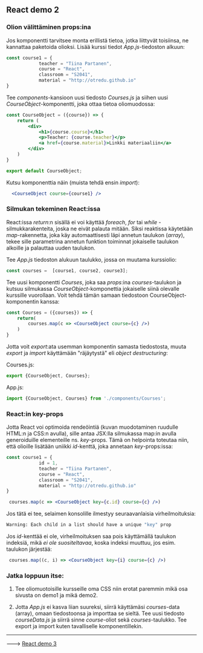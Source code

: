 ## React demo 2

### Olion välittäminen props:ina

Jos komponentti tarvitsee monta erillistä tietoa, jotka liittyvät toisiinsa, ne kannattaa paketoida olioksi. Lisää kurssi tiedot *App.js*-tiedoston alkuun:

```jsx
const course1 = { 
            teacher = "Tiina Partanen",
            course = "React",
            classroom = "S2041",
            material = "http://otredu.github.io"
}
```

Tee *components*-kansioon uusi tiedosto *Courses.js* ja siihen uusi *CourseObject*-komponentti, joka ottaa tietoa oliomuodossa:

```jsx
const CourseObject = ({course}) => {
    return (
        <div>
            <h1>{course.course}</h1>
            <p>Teacher: {course.teacher}</p>
            <a href={course.material}>Linkki materiaaliin</a>
        </div>
    )
}

export default CourseObject;
```

Kutsu komponenttia näin (muista tehdä ensin *import*):

```jsx
  <CourseObject course={course1} />
```

### Silmukan tekeminen React:issa

React:issa *return*:n sisällä ei voi käyttää *foreach*, *for* tai *while* - silmukkarakenteita, joska ne eivät palauta mitään. Siksi reaktissa käytetään *map*-rakennetta, joka käy automaattisesti läpi annetun taulukon (*array*), tekee sille parametrina annetun funktion toiminnat jokaiselle taulukon alkoille ja palauttaa uuden taulukon.

Tee *App.js* tiedoston alukuun taulukko, jossa on muutama kurssiolio:

```jsx
const courses =  [course1, course2, course3];
```

Tee uusi komponentti *Courses*, joka saa *props*:ina *courses*-taulukon ja kutsuu silmukassa *CourseObject*-komponettia jokaiselle siinä olevalle kurssille vuorollaan. Voit tehdä tämän samaan tiedostoon CourseObject-komponentin kanssa:

```jsx
const Courses = ({courses}) => {
    return(
        courses.map(c => <CourseObject course={c} />)
    )
}
```

Jotta voit *export*:ata usemman komponentin samasta tiedostosta, muuta *export* ja *import* käyttämään "räjäytystä" eli *object destructuring*:

Courses.js:

```jsx
export {CourseObject, Courses};
```

App.js:

```jsx
import {CourseObject, Courses} from './components/Courses';
```

### React:in key-props

Jotta React voi optimoida rendeöintiä (kuvan muodotaminen ruudulle HTML:n ja CSS:n avulla), sille antaa JSX:lla silmukassa map:in avulla generoiduille elementeille ns. *key*-props. Tämä on helpointa toteutaa niin, että olioille lisätään uniikki *id*-kenttä, joka annetaan *key*-props:issa:

```jsx
const course1 = { 
            id = 1,
            teacher = "Tiina Partanen",
            course = "React",
            classroom = "S2041",
            material = "http://otredu.github.io"
}
```

```jsx
 courses.map(c => <CourseObject key={c.id} course={c} />)
```

Jos tätä ei tee, selaimen konsolille ilmestyy seuraavanlaisia virheilmoituksia:

```cmd
Warning: Each child in a list should have a unique "key" prop
```

Jos *id*-kenttää ei ole, virheilmoituksen saa pois käyttämällä taulukon indeksiä, mikä _ei_ _ole_ _suositeltavaa_, koska indeksi muuttuu, jos esim. taulukon järjestää:

```jsx
 courses.map((c, i) => <CourseObject key={i} course={c} />)
```

### Jatka loppuun itse:

1. Tee oliomuotoisille kursseille oma CSS niin erotat paremmin mikä osa sivusta on demo1 ja mikä demo2.

2. Jotta *App.js* ei kasva liian suureksi, siirrä käyttämäsi *courses*-data (array), omaan tiedostoonsa ja importtaa se sieltä. Tee uusi tiedosto *courseData.js* ja siirrä sinne *course*-oliot sekä *courses*-taulukko. Tee export ja import kuten tavalliselle komponentillekin.

---

---> [React demo 3](./demot/reactdemo_osa3.html)